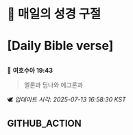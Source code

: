 # 🙏 매일의 성경 구절
# [Daily Bible verse]
##
<!-- START_BIBLE_VERSE -->
📖 **여호수아 19:43**
> 엘론과 딤나와 에그론과

🕊️ _업데이트 시각: 2025-07-13 16:58:30 KST_
  <!-- END_BIBLE_VERSE -->
## GITHUB_ACTION
